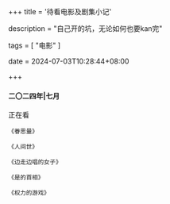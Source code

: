 +++
title = '待看电影及剧集小记'

description = "自己开的坑，无论如何也要kan完"

tags = [ "电影" ]

date = 2024-07-03T10:28:44+08:00

+++

#### 二〇二四年|七月

正在看

`《眷思量》`

`《人间世》`

`《边走边唱的女子》`

`《是的首相》`

`《权力的游戏》`

